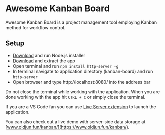 # Awesome Kanban Board

Awesome Kanban Board is a project management tool employing Kanban method for workflow control.

## Setup

- [Download](https://nodejs.org/en/download/) and run Node.js installer
- [Download](https://github.com/oldjunior/external-courses/archive/component-based-kanban.zip) and extract the app
- Open terminal and run `npm install http-server -g`
- In terminal navigate to application directory (kanban-board) and run `http-server`
- Open browser and type http://localhost:8080/ into the address bar

Do not close the terminal while working with the application.
When you are done working with the app hit `CTRL + C` or simply close the terminal.

If you are a VS Code fan you can use [Live Server extension](https://marketplace.visualstudio.com/items?itemName=ritwickdey.LiveServer) to launch the application.

You can also check out a live demo with server-side data storage at [www.oldjun.fun/kanban/](https://www.oldjun.fun/kanban/).